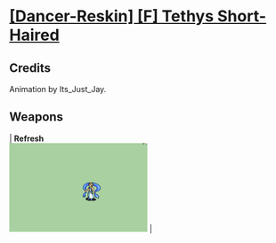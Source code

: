 # [\[Dancer-Reskin\] \[F\] Tethys Short-Haired](./)
## Credits

Animation by Its_Just_Jay.

## Weapons

| <b>Refresh</b><br/><img alt="Refresh animation" src="./8.%20Refresh/Refresh.gif"/> |

